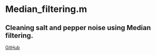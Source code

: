 # Median_filtering.m

## Cleaning salt and pepper noise using Median filtering.

[GitHub](https://github.com/AliMasaoodi)
